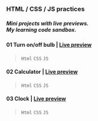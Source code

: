 ### HTML / CSS / JS practices
##### Mini projects with live previews. <br>My learning code sandbox. <br>

#### 01 Turn on/off bulb | [Live preview](https://juodindre.github.io/html-css-js-practices/01_Turn_on_or_off_bulb/index.html)
> `Html` `CSS` `JS`

#### 02 Calculator | [Live preview](https://juodindre.github.io/html-css-js-practices/02_Calculator/index.html)
> `Html` `CSS` `JS`

#### 03 Clock | [Live preview](https://juodindre.github.io/html-css-js-practices/03_Clock/index.html)
> `Html` `CSS` `JS`
